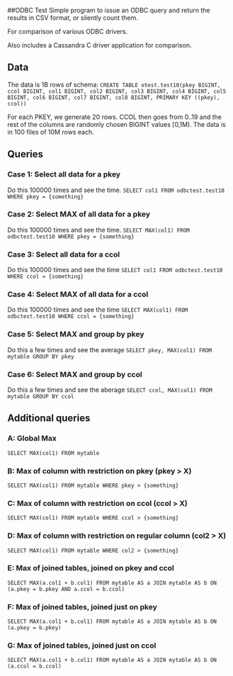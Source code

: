 ##ODBC Test
Simple program to issue an ODBC query and return the results in CSV
format, or silently count them.

For comparison of various ODBC drivers.

Also includes a Cassandra C driver application for comparison.

## Data
The data is 1B rows of schema:
```CREATE TABLE otest.test10(pkey BIGINT, ccol BIGINT, col1 BIGINT, col2 BIGINT, col3 BIGINT, col4 BIGINT, col5 BIGINT, col6 BIGINT, col7 BIGINT, col8 BIGINT, PRIMARY KEY ((pkey), ccol))```

For each PKEY, we generate 20 rows.  CCOL then goes from 0..19 and the rest of the columns are randomly chosen BIGINT values [0,1M).  The data is in 100 files of 10M rows each.

## Queries
### Case 1: Select all data for a pkey
Do this 100000 times and see the time.
```SELECT col1 FROM odbctest.test10 WHERE pkey = {something}```

### Case 2: Select MAX of all data for a pkey
Do this 100000 times and see the time.
```SELECT MAX(col1) FROM odbctest.test10 WHERE pkey = {something}```

### Case 3: Select all data for a ccol
Do this 100000 times and see the time
```SELECT col1 FROM odbctest.test10 WHERE ccol = {something}```

### Case 4: Select MAX of all data for a ccol
Do this 100000 times and see the time
```SELECT MAX(col1) FROM odbctest.test10 WHERE ccol = {something}```

### Case 5: Select MAX and group by pkey
Do this a few times and see the average
```SELECT pkey, MAX(col1) FROM mytable GROUP BY pkey```

### Case 6: Select MAX and group by ccol
Do this a few times and see the aberage
```SELECT ccol, MAX(col1) FROM mytable GROUP BY ccol```

## Additional queries
### A: Global Max
```SELECT MAX(col1) FROM mytable```

### B: Max of column with restriction on pkey (pkey > X)
```SELECT MAX(col1) FROM mytable WHERE pkey > {something}```

### C: Max of column with restriction on ccol (ccol > X)
```SELECT MAX(col1) FROM mytable WHERE ccol > {something}```

### D: Max of column with restriction on regular column (col2 > X)
```SELECT MAX(col1) FROM mytable WHERE col2 > {something}```

### E: Max of joined tables, joined on pkey and ccol
```SELECT MAX(a.col1 + b.col1) FROM mytable AS a JOIN mytable AS b ON (a.pkey = b.pkey AND a.ccol = b.ccol)```

### F: Max of joined tables, joined just on pkey
```SELECT MAX(a.col1 + b.col1) FROM mytable AS a JOIN mytable AS b ON (a.pkey = b.pkey)```

### G: Max of joined tables, joined just on ccol
```SELECT MAX(a.col1 + b.col1) FROM mytable AS a JOIN mytable AS b ON (a.ccol = b.ccol)```



